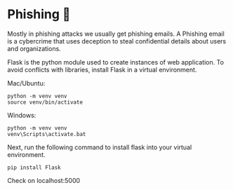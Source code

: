 # Phishing 🐠

Mostly in phishing attacks we usually get phishing emails. A Phishing email is a cybercrime that uses deception to steal confidential details about users and organizations.

Flask is the python module used to create instances of web application. To avoid conflicts with libraries, install Flask in a virtual environment.

Mac/Ubuntu:
```
python -m venv venv
source venv/bin/activate
```
Windows:
```
python -m venv venv
venv\Scripts\activate.bat
```
Next, run the following command to install flask into your virtual environment.
```
pip install Flask
```

Check on localhost:5000
